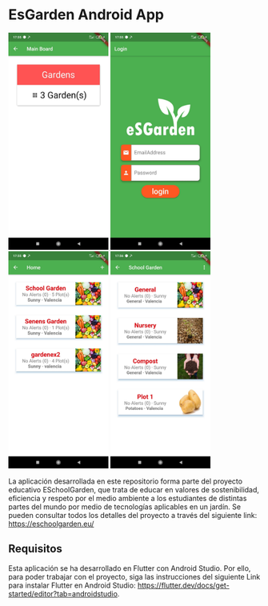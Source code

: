 # EsGarden Android App
  <img src="images/Capt1.jpeg" width=200>   <img src="images/Capt2.jpeg" width=200>   <img src="images/Capt3.jpeg" width=200>   <img src="images/Capt4.jpeg" width=200>

La aplicación desarrollada en este repositorio forma parte del proyecto educativo ESchoolGarden, que trata de educar en valores de sostenibilidad, eficiencia y respeto por el medio ambiente a los estudiantes de distintas partes del mundo por medio de tecnologías aplicables en un jardín. Se pueden consultar todos los detalles del proyecto a través del siguiente link: https://eschoolgarden.eu/ 


## Requisitos

Esta aplicación se ha desarrollado en Flutter con Android Studio. Por ello, para poder trabajar con el proyecto, siga las instrucciones del siguiente Link para instalar Flutter en Android Studio: https://flutter.dev/docs/get-started/editor?tab=androidstudio.


